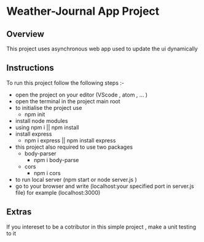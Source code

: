# Weather-Journal App Project

## Overview

This project uses asynchronous web app used to update the ui dynamically

## Instructions

To run this project follow the following steps :-
- open the project on your editor (VScode , atom , ... )
- open the terminal in the project main root  
- to initialise the project use
  - npm init
- install node modules
- using npm i || npm install  
- install express  
  - npm i express || npm install express
- this project also required to use two packages
  - body-parser 
    - npm i body-parse
  - cors
    - npm i cors  
- to run local server (npm start or node server.js )
- go to your browser and write (localhost:your specified port in server.js file) for example (localhost:3000) 



## Extras

If you intereset to be a cotributor in this simple project , make a unit testing to it
